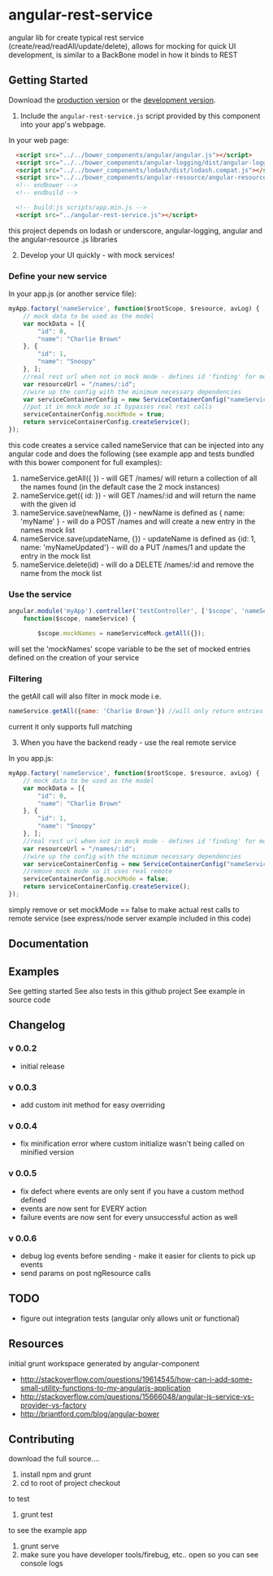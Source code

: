 # angular-rest-service

angular lib for create typical rest service (create/read/readAll/update/delete),
allows for mocking for quick UI development, is similar to a BackBone model in how it binds to REST

## Getting Started

Download the [production version][min] or the [development version][max].

[min]: https://raw.github.com/aronvaughan/angular-rest-service/master/dist/angular-rest-service.min.js
[max]: https://raw.github.com/aronvaughan/angular-rest-service/master/dist/angular-rest-service.js

1. Include the `angular-rest-service.js` script provided by this component into your app's webpage.

In your web page:

```html
  <script src="../../bower_components/angular/angular.js"></script>
  <script src="../../bower_components/angular-logging/dist/angular-logging.min.js"></script>
  <script src="../../bower_components/lodash/dist/lodash.compat.js"></script>
  <script src="../../bower_components/angular-resource/angular-resource.js"></script>
  <!-- endbower -->
  <!-- endbuild -->

  <!-- build:js scripts/app.min.js -->
  <script src="../angular-rest-service.js"></script>
```
this project depends on lodash or underscore, angular-logging, angular and the angular-resource .js libraries

2. Develop your UI quickly - with mock services!


### Define your new service
In your app.js (or another service file):

```js
myApp.factory('nameService', function($rootScope, $resource, avLog) {
    // mock data to be used as the model
    var mockData = [{
        "id": 0,
        "name": "Charlie Brown"
    }, {
        "id": 1,
        "name": "Snoopy"
    }, ];
    //real rest url when not in mock mode - defines id 'finding' for mock mode
    var resourceUrl = "/names/:id";
    //wire up the config with the minimum necessary dependencies
    var serviceContainerConfig = new ServiceContainerConfig("nameServiceMock", resourceUrl, mockData, $rootScope, $resource, avLog);
    //put it in mock mode so it bypasses real rest calls
    serviceContainerConfig.mockMode = true;
    return serviceContainerConfig.createService();
});
```

this code creates a service called nameService that can be injected into any angular code and does the following (see example app
and tests bundled with this bower component for full examples):

1. nameService.getAll({ }) - will GET /names/  will return a collection of all the names found (in the default case the 2 mock instances)
2. nameService.get({ id: <id> }) - will GET /names/:id and will return the name with the given id
3. nameService.save(newName, {})  - newName is defined as { name: 'myName' } - will do a POST /names and will create a new entry in the names mock list
4. nameService.save(updateName, {}) - updateName is defined as {id: 1, name: 'myNameUpdated'} - will do a PUT /names/1 and update the entry in the mock list
5. nameService.delete(id) - will do a DELETE /names/:id and remove the name from the mock list

### Use the service
```js
angular.module('myApp').controller('testController', ['$scope', 'nameService',
    function($scope, nameService) {

        $scope.mockNames = nameServiceMock.getAll({});

```

will set the 'mockNames' scope variable to be the set of mocked entries defined on the creation of your service

### Filtering

the getAll call will also filter in mock mode i.e.
```js
nameService.getAll({name: 'Charlie Brown'}) //will only return entries that have the name Charlie Brown
```
current it only supports full matching

3. When you have the backend ready - use the real remote service

In you app.js:

```js
myApp.factory('nameService', function($rootScope, $resource, avLog) {
    // mock data to be used as the model
    var mockData = [{
        "id": 0,
        "name": "Charlie Brown"
    }, {
        "id": 1,
        "name": "Snoopy"
    }, ];
    //real rest url when not in mock mode - defines id 'finding' for mock mode
    var resourceUrl = "/names/:id";
    //wire up the config with the minimum necessary dependencies
    var serviceContainerConfig = new ServiceContainerConfig("nameServiceMock", resourceUrl, mockData, $rootScope, $resource, avLog);
    //remove mock mode so it uses real remote
    serviceContainerConfig.mockMode = false;
    return serviceContainerConfig.createService();
});
```

simply remove or set mockMode == false to make actual rest calls to remote service (see express/node server example included in this code)


## Documentation

## Examples
See getting started
See also tests in this github project
See example in source code

## Changelog

### v 0.0.2

* initial release

### v 0.0.3

* add custom init method for easy overriding

### v 0.0.4

* fix minification error where custom initialize wasn't being called on minified version

### v 0.0.5

* fix defect where events are only sent if you have a custom method defined
* events are now sent for EVERY action
* failure events are now sent for every unsuccessful action as well

### v 0.0.6

* debug log events before sending - make it easier for clients to pick up events
* send params on post ngResource calls

## TODO

* figure out integration tests (angular only allows unit or functional)

## Resources

initial grunt workspace generated by angular-component

* http://stackoverflow.com/questions/19614545/how-can-i-add-some-small-utility-functions-to-my-angularjs-application
* http://stackoverflow.com/questions/15666048/angular-js-service-vs-provider-vs-factory
* http://briantford.com/blog/angular-bower

## Contributing

download the full source....

1. install npm and grunt
2. cd to root of project checkout

to test

1. grunt test

to see the example app

1. grunt serve
2. make sure you have developer tools/firebug, etc.. open so you can see console logs


